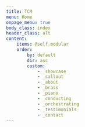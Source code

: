 ```yaml
---
title: TCM
menu: Home
onpage_menu: true
body_class: index
header_class: alt
content:
    items: @self.modular
    order:
        by: default
        dir: asc
        custom:
            - _showcase
            - _callout
            - _about
            - _brass
            - _piano
            - _conducting
            - _orchestrating
            - _testimonials
            - _contact
---
```



